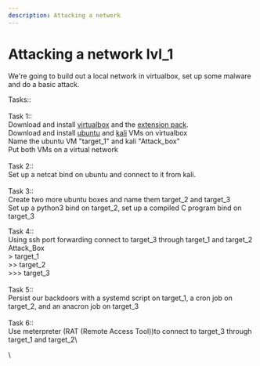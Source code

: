```yaml
---
description: Attacking a network
---
```


# Attacking a network lvl\_1

We're going to build out a local network in virtualbox, set up some malware and do a basic attack.



Tasks:: \
\
Task 1:: \
Download and install [virtualbox](https://www.virtualbox.org/wiki/Downloads) and the [extension pack](https://www.virtualbox.org/wiki/Downloads).\
Download and install [ubuntu](https://ubuntu.com/download/desktop/thank-you?version=24.04.2\&architecture=amd64\&lts=true) and [kali](https://www.kali.org/get-kali/#kali-virtual-machines) VMs on virtualbox\
Name the ubuntu VM "target\_1" and kali "Attack\_box"\
Put both VMs on a virtual network\
\
Task 2::\
Set up a netcat bind on ubuntu and connect to it from kali.\
\
Task 3::\
Create two more ubuntu boxes and name them target\_2 and target\_3\
Set up a python3 bind on target\_2, set up a compiled C program bind on target\_3&#x20;

Task 4::\
Using ssh port forwarding connect to target\_3 through target\_1 and target\_2\
Attack\_Box\
\> target\_1\
\>> target\_2\
\>>> target\_3\
\
Task 5::\
Persist our backdoors with a systemd script on target\_1, a cron job on target\_2, and an anacron job on target\_3\
\
Task 6::\
Use meterpreter (RAT (Remote Access Tool))to connect to target\_3 through target\_1 and target\_2\




\
